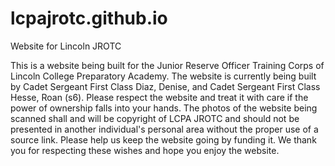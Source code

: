 # lcpajrotc.github.io
Website for Lincoln JROTC

This is a website being built for the Junior Reserve Officer Training Corps of Lincoln College Preparatory Academy. 
The website is currently being built by Cadet Sergeant First Class Diaz, Denise, and Cadet Sergeant First Class Hesse, Roan (s6).
Please respect the website and treat it with care if the power of ownership falls into your hands.
The photos of the website being scanned shall and will be copyright of LCPA JROTC and should not be presented in another individual's
personal area without the proper use of a source link. Please help us keep the website going by funding it.
 We thank you for respecting these wishes and hope you enjoy the website. 
